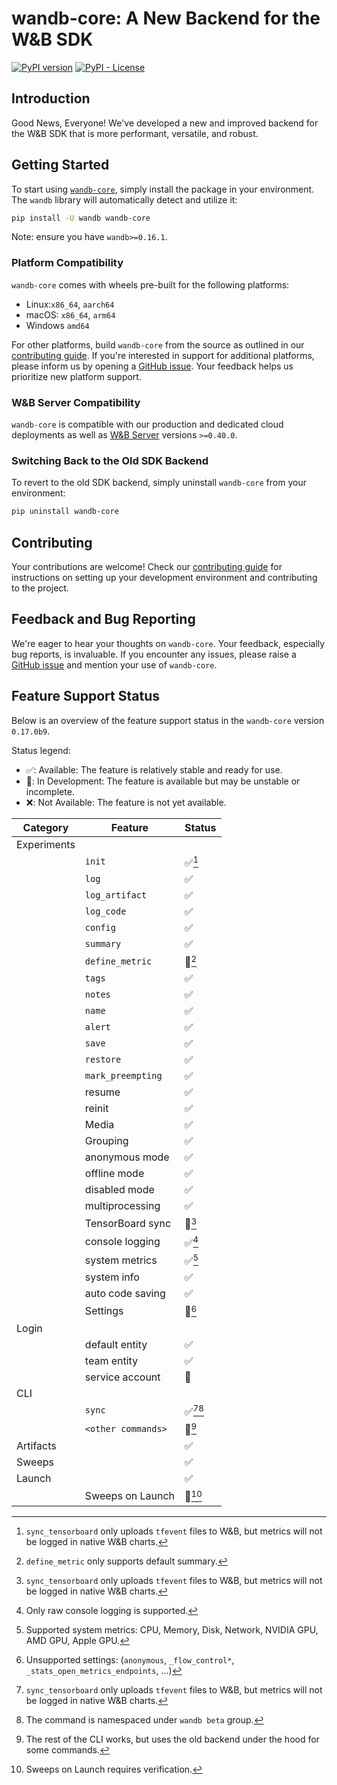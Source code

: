 # wandb-core: A New Backend for the W&B SDK

[![PyPI version](https://badge.fury.io/py/wandb-core.svg)](https://badge.fury.io/py/wandb-core)
[![PyPI - License](https://img.shields.io/pypi/l/wandb-core)]()

## Introduction

Good News, Everyone! We've developed a new and improved backend for the W&B SDK that is
more performant, versatile, and robust.

## Getting Started

To start using [`wandb-core`](https://pypi.org/project/wandb-core/), simply install
the package in your environment. The `wandb` library will automatically detect and utilize it:

```bash
pip install -U wandb wandb-core
```

Note: ensure you have `wandb>=0.16.1`.

### Platform Compatibility

`wandb-core` comes with wheels pre-built for the following platforms:

- Linux:`x86_64`, `aarch64`
- macOS: `x86_64`, `arm64`
- Windows `amd64`

For other platforms, build `wandb-core` from the source as outlined in our [contributing guide](docs/contributing.md#installing-wandb-core). If you're interested in support for additional platforms, please inform us by opening a [GitHub issue](https://github.com/wandb/wandb/issues/new/choose). Your feedback helps us prioritize new platform support.

### W&B Server Compatibility

`wandb-core` is compatible with our production and dedicated cloud deployments as well as
[W&B Server](https://docs.wandb.ai/guides/hosting) versions `>=0.40.0`.

### Switching Back to the Old SDK Backend

To revert to the old SDK backend, simply uninstall `wandb-core` from your environment:

```bash
pip uninstall wandb-core
```

## Contributing

Your contributions are welcome! Check our [contributing guide](docs/contributing.md) for instructions on setting up your development environment and contributing to the project.

## Feedback and Bug Reporting
We're eager to hear your thoughts on `wandb-core`. Your feedback, especially bug reports, is invaluable. If you encounter any issues, please raise a [GitHub issue](https://github.com/wandb/wandb/issues/new/choose) and mention your use of `wandb-core`.

## Feature Support Status

Below is an overview of the feature support status in the `wandb-core` version `0.17.0b9`.

Status legend:
- ✅: Available: The feature is relatively stable and ready for use.
- 🚧: In Development: The feature is available but may be unstable or incomplete.
- ❌: Not Available: The feature is not yet available.

| Category    | Feature           | Status          |
|-------------|-------------------|-----------------|
| Experiments |                   |                 |
|             | `init`            | ✅[^E.1]         |
|             | `log`             | ✅               |
|             | `log_artifact`    | ✅               |
|             | `log_code`        | ✅               |
|             | `config`          | ✅               |
|             | `summary`         | ✅               |
|             | `define_metric`   | 🚧[^E.5]        |
|             | `tags`            | ✅               |
|             | `notes`           | ✅               |
|             | `name`            | ✅               |
|             | `alert`           | ✅               |
|             | `save`            | ✅               |
|             | `restore`         | ✅               |
|             | `mark_preempting` | ✅               |
|             | resume            | ✅               |
|             | reinit            | ✅               |
|             | Media             | ✅               |
|             | Grouping          | ✅               |
|             | anonymous mode    | ✅               |
|             | offline mode      | ✅               |
|             | disabled mode     | ✅               |
|             | multiprocessing   | ✅               |
|             | TensorBoard sync  | 🚧[^E.1]         |
|             | console logging   | ✅[^E.8]         |
|             | system metrics    | ✅[^E.9]         |
|             | system info       | ✅               |
|             | auto code saving  | ✅               |
|             | Settings          | 🚧[^E.12]       |
| Login       |                   |                 |
|             | default entity    | ✅               |
|             | team entity       | ✅               |
|             | service account   | 🚧              |
| CLI         |                   |                 |
|             | `sync`            | ✅[^E.1][^CLI.1] |
|             | `<other commands>`| 🚧[^CLI.2]      |
| Artifacts   |                   | ✅               |
| Sweeps      |                   | ✅               |
| Launch      |                   | ✅               |
|             | Sweeps on Launch  | 🚧[^L.1]         |

[^E.1]: `sync_tensorboard` only uploads `tfevent` files to W&B, but
    metrics will not be logged in native W&B charts.
[^E.5]: `define_metric` only supports default summary.
[^E.8]: Only raw console logging is supported.
[^E.9]: Supported system metrics: CPU, Memory, Disk, Network, NVIDIA GPU, AMD GPU, Apple GPU.
[^E.12]: Unsupported settings:
    (`anonymous`, `_flow_control*`, `_stats_open_metrics_endpoints`, ...)
[^CLI.1]: The command is namespaced under `wandb beta` group.
[^CLI.2]: The rest of the CLI works, but uses the old backend under the hood for some
    commands.
[^L.1]: Sweeps on Launch requires verification.
